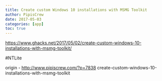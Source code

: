 ```yaml
---
title: Create custom Windows 10 installations with MSMG Toolkit
author: PipisCrew
date: 2017-05-03
categories: [app]
toc: true
---
```


https://www.ghacks.net/2017/05/02/create-custom-windows-10-installations-with-msmg-toolkit/

#NTLite

origin - http://www.pipiscrew.com/?p=7838 create-custom-windows-10-installations-with-msmg-toolkit